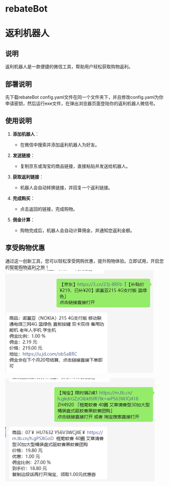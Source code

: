 # rebateBot
# 返利机器人

## 说明
返利机器人是一款便捷的微信工具，帮助用户轻松获取购物返利。

## 部署说明
  先下载rebateBot config.yaml文件在同一个文件夹下，并且修改config.yaml为你申请密钥，然后运行exe文件，在弹出浏览器页面登陆你的返利机器人微信号。
## 使用说明
1. **添加机器人**：
   - 在微信中搜索并添加返利机器人为好友。

2. **发送链接**：
   - 复制京东或淘宝的商品链接，直接粘贴并发送给机器人。

3. **获取返利链接**：
   - 机器人会自动转换链接，并回复一个返利链接。

4. **完成购买**：
   - 点击返回的链接，完成购物。

5. **佣金计算**：
   - 购物完成后，机器人会自动计算佣金，并通知您返利金额。

## 享受购物优惠
通过这一创新工具，您可以轻松享受网购优惠，提升购物体验。立即试用，开启您的智能购物返利之旅！
![image](1.png)









![image](2.png)
